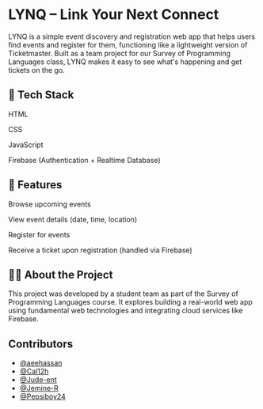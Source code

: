
# LYNQ – Link Your Next Connect
LYNQ is a simple event discovery and registration web app that helps users find events and register for them, functioning like a lightweight version of Ticketmaster. Built as a team project for our Survey of Programming Languages class, LYNQ makes it easy to see what's happening and get tickets on the go.




## 🔧 Tech Stack

HTML

CSS

JavaScript

Firebase (Authentication + Realtime Database)

## 🚀 Features

Browse upcoming events

View event details (date, time, location)

Register for events

Receive a ticket upon registration (handled via Firebase)
## 🧑‍💻 About the Project
This project was developed by a student team as part of the Survey of Programming Languages course. It explores building a real-world web app using fundamental web technologies and integrating cloud services like Firebase.

## Contributors

- [@aeehassan](https://github.com/aeehassan "@aeehassan")
- [@Cal12h](https://github.com/Cal12h "@Cal12h")
- [@Jude-ent](https://github.com/Jude-ent "@Jude-ent")
- [@Jemine-R](https://github.com/Jemine-R "@Jemine-R")
- [@Pepsiboy24](https://github.com/Pepsiboy24 "@Pepsiboy24")

